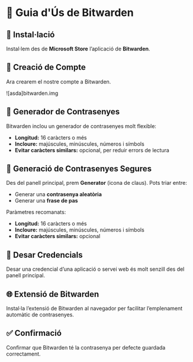 # 🧰 Guia d'Ús de Bitwarden

## 🔧 Instal·lació

Instal·lem des de **Microsoft Store** l’aplicació de **Bitwarden**.


## 👤 Creació de Compte

Ara crearem el nostre compte a Bitwarden.

![asda]bitwarden.img

## 🔐 Generador de Contrasenyes

Bitwarden inclou un generador de contrasenyes molt flexible:

- **Longitud:** 16 caràcters o més
- **Incloure:** majúscules, minúscules, números i símbols
- **Evitar caràcters similars:** opcional, per reduir errors de lectura

## 🔑 Generació de Contrasenyes Segures

Des del panell principal, prem **Generator** (icona de claus). Pots triar entre:

- Generar una **contrasenya aleatòria**
- Generar una **frase de pas**

Paràmetres recomanats:

- **Longitud:** 16 caràcters o més
- **Incloure:** majúscules, minúscules, números i símbols
- **Evitar caràcters similars:** opcional

## 💾 Desar Credencials

Desar una credencial d’una aplicació o servei web és molt senzill des del panell principal.

## 🌐 Extensió de Bitwarden

Instal·la l’extensió de Bitwarden al navegador per facilitar l’emplenament automàtic de contrasenyes.

## ✅ Confirmació

Confirmar que Bitwarden té la contrasenya per defecte guardada correctament.

